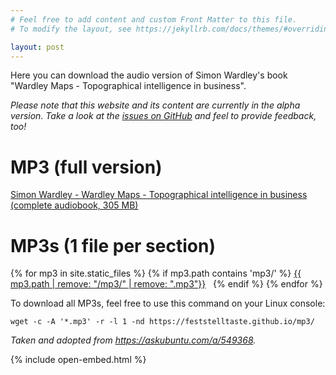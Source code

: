 ```yaml
---
# Feel free to add content and custom Front Matter to this file.
# To modify the layout, see https://jekyllrb.com/docs/themes/#overriding-theme-defaults

layout: post
---
```

Here you can download the audio version of Simon Wardley's book "Wardley Maps - Topographical intelligence in business".

_Please note that this website and its content are currently in the alpha version. Take a look at the [issues on GitHub](https://github.com/feststelltaste/wardley-maps-audiobook/issues) and feel to provide feedback, too!_



# MP3 (full version)

<a href="https://www.feststelltaste.de/wp-content/uploads/share/Simon%20Wardley%20-%20Wardley%20Maps%20-%20Topographical%20intelligence%20in%20business%20%28complete%20audiobook%29.mp3">Simon Wardley - Wardley Maps - Topographical intelligence in business (complete audiobook, 305 MB)</a> &nbsp; <a href="https://www.feststelltaste.de/wp-content/uploads/share/Simon%20Wardley%20-%20Wardley%20Maps%20-%20Topographical%20intelligence%20in%20business%20%28complete%20audiobook%29.mp3" download><i class="fa fa-download" aria-hidden="true"></i></a>

# MP3s (1 file per section)

{% for mp3 in site.static_files %}
{% if mp3.path contains 'mp3/' %}
<a href="{{ site.baseurl }}{{ mp3.path | escape }}">{{ mp3.path | remove: "/mp3/" | remove: ".mp3"}}</a> &nbsp;<a href="{{ site.baseurl }}{{ mp3.path | escape }}" download><i class="fa fa-download" aria-hidden="true"></i></a>
{% endif %}
{% endfor %}

To download all MP3s, feel free to use this command on your Linux console:

```
wget -c -A '*.mp3' -r -l 1 -nd https://feststelltaste.github.io/mp3/
```

_Taken and adopted from <https://askubuntu.com/a/549368>._

{% include open-embed.html %}
